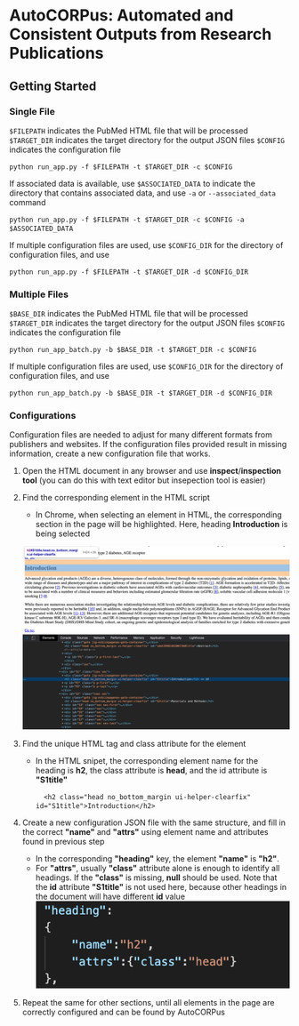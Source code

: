 # AutoCORPus: Automated and Consistent Outputs from Research Publications


## Getting Started

### Single File
`$FILEPATH` indicates the PubMed HTML file that will be processed
`$TARGET_DIR` indicates the target directory for the output JSON files
`$CONFIG` indicates the configuration file 

    python run_app.py -f $FILEPATH -t $TARGET_DIR -c $CONFIG

If associated data is available, use `$ASSOCIATED_DATA` to indicate the directory that contains associated data, and use `-a` or `--associated_data` command

    python run_app.py -f $FILEPATH -t $TARGET_DIR -c $CONFIG -a $ASSOCIATED_DATA


If multiple configuration files are used, use `$CONFIG_DIR` for the directory of configuration files, and use

    python run_app.py -f $FILEPATH -t $TARGET_DIR -d $CONFIG_DIR

### Multiple Files
`$BASE_DIR` indicates the PubMed HTML file that will be processed
`$TARGET_DIR` indicates the target directory for the output JSON files
`$CONFIG` indicates the configuration file 

    python run_app_batch.py -b $BASE_DIR -t $TARGET_DIR -c $CONFIG

If multiple configuration files are used, use `$CONFIG_DIR` for the directory of configuration files, and use

    python run_app_batch.py -b $BASE_DIR -t $TARGET_DIR -d $CONFIG_DIR

### Configurations

Configuration files are needed to adjust for many different formats from publishers and websites. If the configuration files provided result in missing information, create a new configuration file that works.

1. Open the HTML document in any browser and use **inspect**/**inspection tool** (you can do this with text editor but insepection tool is easier)

2. Find the corresponding element in the HTML script
    
   - In Chrome, when selecting an element in HTML, the corresponding section in the page will be highlighted. Here, heading **Introduction** is being selected

    ![avatar](./Tutorial/heading.png)
    
3. Find the unique HTML tag and class attribute for the element

    - In the HTML snipet, the corresponding element name for the heading is **h2**, the class attribute is **head**, and the id attribute is **"S1title"**

            <h2 class="head no_bottom_margin ui-helper-clearfix" id="S1title">Introduction</h2>

4. Create a new configuration JSON file with the same structure, and fill in the correct **"name"** and **"attrs"** using element name and attributes found in previous step

    - In the corresponding **"heading"** key, the element **"name"** is **"h2"**. 
    - For **"attrs"**, usually **"class"** attribute alone is enough to identify all headings. If the **"class"** is missing, **null** should be used. Note that the **id** attribute **"S1title"** is not used here, because other headings in the document will have different **id** value
    ![avatar](./Tutorial/heading_config.png)

5. Repeat the same for other sections, until all elements in the page are correctly configured and can be found by AutoCORPus
